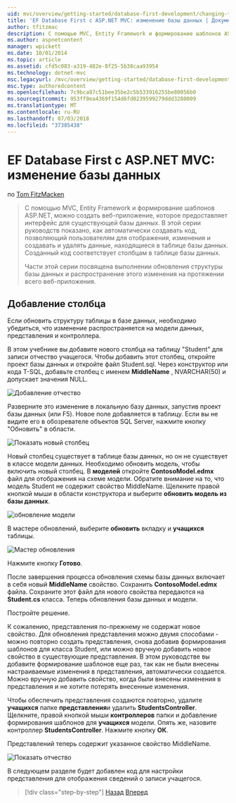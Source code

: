 ```yaml
---
uid: mvc/overview/getting-started/database-first-development/changing-the-database
title: 'EF Database First с ASP.NET MVC: изменение базы данных | Документация Майкрософт'
author: tfitzmac
description: С помощью MVC, Entity Framework и формирование шаблонов ASP.NET, можно создать веб-приложение, которое предоставляет интерфейс для существующей базы данных. Этот учебник seri...
ms.author: aspnetcontent
manager: wpickett
ms.date: 10/01/2014
ms.topic: article
ms.assetid: cfd5c083-a319-482e-8f25-5b38caa93954
ms.technology: dotnet-mvc
msc.legacyurl: /mvc/overview/getting-started/database-first-development/changing-the-database
msc.type: authoredcontent
ms.openlocfilehash: 7c9bca87c51bee35be2c5b533916255be80056b0
ms.sourcegitcommit: 953ff9ea4369f154d6fd0239599279ddd3280009
ms.translationtype: MT
ms.contentlocale: ru-RU
ms.lasthandoff: 07/03/2018
ms.locfileid: "37385438"
---
```

<a name="ef-database-first-with-aspnet-mvc-changing-the-database"></a>EF Database First с ASP.NET MVC: изменение базы данных
====================
по [Tom FitzMacken](https://github.com/tfitzmac)

> С помощью MVC, Entity Framework и формирование шаблонов ASP.NET, можно создать веб-приложение, которое предоставляет интерфейс для существующей базы данных. В этой серии руководств показано, как автоматически создавать код, позволяющий пользователям для отображения, изменения и создавать и удалять данные, находящиеся в таблице базы данных. Созданный код соответствует столбцам в таблице базы данных.
> 
> Части этой серии посвящена выполнении обновления структуры базы данных и распространение этого изменения на протяжении всего веб-приложения.


## <a name="add-a-column"></a>Добавление столбца

Если обновить структуру таблицы в базе данных, необходимо убедиться, что изменение распространяется на модели данных, представления и контроллера.

В этом учебнике вы добавите нового столбца на таблицу "Student" для записи отчество учащегося. Чтобы добавить этот столбец, откройте проект базы данных и откройте файл Student.sql. Через конструктор или кода T-SQL, добавьте столбец с именем **MiddleName** , NVARCHAR(50) и допускает значения NULL.

![Добавление отчество](changing-the-database/_static/image1.png)

Разверните это изменение в локальную базу данных, запустив проект базы данных (или F5). Новое поле добавляется в таблицу. Если вы не видите его в обозревателе объектов SQL Server, нажмите кнопку "Обновить" в области.

![Показать новый столбец](changing-the-database/_static/image2.png)

Новый столбец существует в таблице базы данных, но он не существует в классе модели данных. Необходимо обновить модель, чтобы включить новый столбец. В **моделей** откройте **ContosoModel.edmx** файл для отображения на схеме модели. Обратите внимание на то, что модель Student не содержит свойство MiddleName. Щелкните правой кнопкой мыши в области конструктора и выберите **обновить модель из базы данных**.

![обновление модели](changing-the-database/_static/image3.png)

В мастере обновлений, выберите **обновить** вкладку и **учащихся** таблицы.

![Мастер обновления](changing-the-database/_static/image4.png)

Нажмите кнопку **Готово**.

После завершения процесса обновления схемы базы данных включает в себя новый **MiddleName** свойство. Сохранить **ContosoModel.edmx** файла. Сохраните этот файл для нового свойства передаются на **Student.cs** класса. Теперь обновления базы данных и модели.

Постройте решение.

К сожалению, представления по-прежнему не содержат новое свойство. Для обновления представления можно двумя способами - можно повторно создать представления, снова добавив формирования шаблонов для класса Student, или можно вручную добавить новое свойство в существующие представления. В этом руководстве вы добавите формирование шаблонов еще раз, так как не были внесены настраиваемые изменения в представления, автоматически создается. Можно вручную добавить свойство, когда были внесены изменения в представления и не хотите потерять внесенные изменения.

Чтобы обеспечить представления создаются повторно, удалите **учащихся** папке **представления**и удалить **StudentsController**. Щелкните, правой кнопкой мыши **контроллеров** папки и добавление формирования шаблонов для **учащихся** модели. Опять же, назовите контроллер **StudentsController**. Нажмите кнопку **ОК**.

Представлений теперь содержит указанное свойство MiddleName.

![Показать отчество](changing-the-database/_static/image5.png)

В следующем разделе будет добавлен код для настройки представления для отображения сведений о записи учащегося.

> [!div class="step-by-step"]
> [Назад](generating-views.md)
> [Вперед](customizing-a-view.md)
